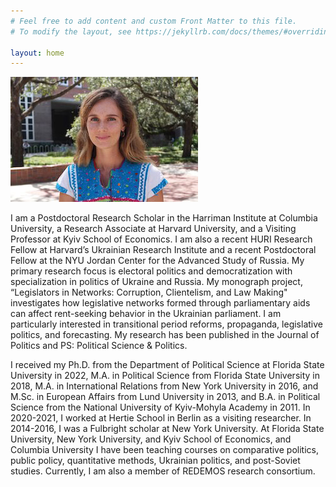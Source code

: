 ```yaml
---
# Feel free to add content and custom Front Matter to this file.
# To modify the layout, see https://jekyllrb.com/docs/themes/#overriding-theme-defaults

layout: home
---
```

![Anastasiia Vlasenko, PhD](/anastasiia-vlasenko.jpg)

I am a Postdoctoral Research Scholar in the Harriman Institute at Columbia University, a Research Associate at Harvard University, and a Visiting Professor at Kyiv School of Economics. I am also a recent HURI Research Fellow at Harvard’s Ukrainian Research Institute and a recent Postdoctoral Fellow at the NYU Jordan Center for the Advanced Study of Russia. My primary research focus is electoral politics and democratization with specialization in politics of Ukraine and Russia. My monograph project, “Legislators in Networks: Corruption, Clientelism, and Law Making" investigates how legislative networks formed through parliamentary aids can affect rent-seeking behavior in the Ukrainian parliament. I am particularly interested in transitional period reforms, propaganda, legislative politics, and forecasting. My research has been published in the Journal of Politics and PS: Political Science & Politics. 

I received my Ph.D. from the Department of Political Science at Florida State University in 2022, M.A. in Political Science from Florida State University in 2018, M.A. in International Relations from New York University in 2016, and M.Sc. in European Affairs from Lund University in 2013, and B.A. in Political Science from the National University of Kyiv-Mohyla Academy in 2011. In 2020-2021, I worked at Hertie School in Berlin as a visiting researcher. In 2014-2016, I was a Fulbright scholar at New York University. At Florida State University, New York University, and Kyiv School of Economics, and Columbia University I have been teaching courses on comparative politics, public policy, quantitative methods, Ukrainian politics, and post-Soviet studies. Currently, I am also a member of REDEMOS research consortium. 
